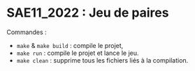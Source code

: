 # SAE11_2022 : Jeu de paires

Commandes :

- `make` & `make build` : compile le projet,
- `make run` : compile le projet et lance le jeu.
- `make clean` : supprime tous les fichiers liés à la compilation.